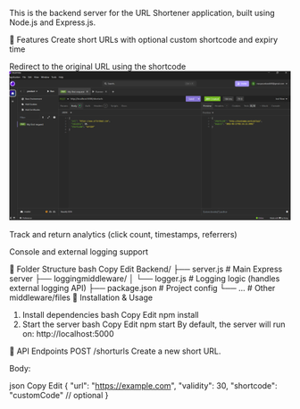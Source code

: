 This is the backend server for the URL Shortener application, built using Node.js and Express.js.

🚀 Features
Create short URLs with optional custom shortcode and expiry time

Redirect to the original URL using the shortcode
![App Preview](./Screenshot.png)


Track and return analytics (click count, timestamps, referrers)

Console and external logging support

📁 Folder Structure
bash
Copy
Edit
Backend/
├── server.js                  # Main Express server
├── loggingmiddleware/
│   └── logger.js              # Logging logic (handles external logging API)
├── package.json               # Project config
└── ...                        # Other middleware/files
🔧 Installation & Usage
1. Install dependencies
bash
Copy
Edit
npm install
2. Start the server
bash
Copy
Edit
npm start
By default, the server will run on:
http://localhost:5000

📡 API Endpoints
POST /shorturls
Create a new short URL.

Body:

json
Copy
Edit
{
  "url": "https://example.com",
  "validity": 30,
  "shortcode": "customCode" // optional
}
